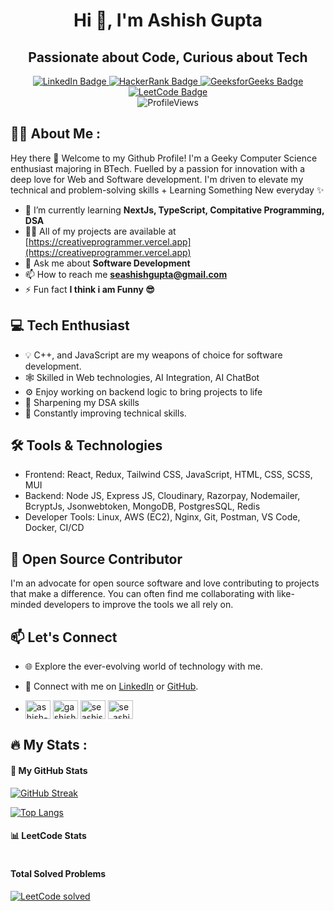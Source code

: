 <div align="center">

# Hi 👋, I'm Ashish Gupta

## Passionate about Code, Curious about Tech

</div>

<div id="header" align="center">
  <div id="badges">
    <a href="https://www.linkedin.com/in/se-ashishgupta">
      <img src="https://img.shields.io/badge/LinkedIn-blue?style=for-the-badge&logo=linkedin&logoColor=white" alt="LinkedIn Badge"/>
    </a>
    <a href="https://www.hackerrank.com/se_ashishgupta">
      <img src="https://img.shields.io/badge/Hackerrank-darkgreen?style=for-the-badge&logo=hackerrank&logoColor=white" alt="HackerRank Badge"/>
    </a>
    <a href="https://auth.geeksforgeeks.org/user/seashishgupta">
      <img src="https://img.shields.io/badge/GeeksforGeeks-green?style=for-the-badge&logo=GeeksforGeeks&logoColor=white" alt="GeeksforGeeks Badge"/>
    </a>
    <a href="https://leetcode.com/se-ashishgupta">
      <img src="https://img.shields.io/badge/Leetcode-yellow?style=for-the-badge&logo=leetcode&logoColor=white" alt="LeetCode Badge"/>
    </a>
  </div>
  <img src="https://komarev.com/ghpvc/?username=se-ashishgupta&style=flat-round&color=red" alt="ProfileViews"/>
</div>

## 👨‍💻 About Me :

Hey there 👋 Welcome to my Github Profile! I'm a Geeky Computer Science enthusiast majoring in BTech. Fuelled by a passion for innovation with a deep love for Web and Software development. I'm driven to elevate my technical and problem-solving skills + Learning Something New everyday ✨

- 🌱 I’m currently learning **NextJs, TypeScript, Compitative Programming, DSA**
- 👨‍💻 All of my projects are available at [https://creativeprogrammer.vercel.app](https://creativeprogrammer.vercel.app)
- 💬 Ask me about **Software Development**
- 📫 How to reach me **seashishgupta@gmail.com**
- ⚡ Fun fact **I think i am Funny 😎**

## 💻 Tech Enthusiast

- 💡 C++, and JavaScript are my weapons of choice for software development.
- 🕸 Skilled in Web technologies, AI Integration, AI ChatBot
- ⚙️ Enjoy working on backend logic to bring projects to life
- 🚀 Sharpening my DSA skills
- 🔧 Constantly improving technical skills.

## 🛠️ Tools & Technologies

- Frontend: React, Redux, Tailwind CSS, JavaScript, HTML, CSS, SCSS, MUI
- Backend: Node JS, Express JS, Cloudinary, Razorpay, Nodemailer, BcryptJs, Jsonwebtoken, MongoDB, PostgresSQL, Redis
- Developer Tools: Linux, AWS (EC2), Nginx, Git, Postman, VS Code, Docker, CI/CD

## 🌟 Open Source Contributor

I'm an advocate for open source software and love contributing to projects that make a difference. You can often find me collaborating with like-minded developers to improve the tools we all rely on.

## 📫 Let's Connect

- 🌐 Explore the ever-evolving world of technology with me.
- 🔗 Connect with me on [LinkedIn](https://www.linkedin.com/in/se-ashishgupta) or [GitHub](https://github.com/se-ashishgupta).
- <p align="left">
  <a href="https://www.linkedin.com/in/se-ashishgupta" target="blank"><img align="center" src="https://raw.githubusercontent.com/rahuldkjain/github-profile-readme-generator/master/src/images/icons/Social/linked-in-alt.svg" alt="ashish-gupta-18a8b7210" height="30" width="40" /></a>
  <a href="https://leetcode.com/se-ashishgupta" target="blank"><img align="center" src="https://cdn.iconscout.com/icon/free/png-256/free-leetcode-3521542-2944960.png" alt="gashish4950" height="30" width="40" /></a>
  <a href="https://twitter.com/seashishgupta" target="blank"><img align="center" src="https://raw.githubusercontent.com/rahuldkjain/github-profile-readme-generator/master/src/images/icons/Social/twitter.svg" alt="seashishgupta" height="30" width="40" /></a>
  <a href="https://instagram.com/se_ashishgupta" target="blank"><img align="center" src="https://raw.githubusercontent.com/rahuldkjain/github-profile-readme-generator/master/src/images/icons/Social/instagram.svg" alt="se_ashishgupta" height="30" width="40" /></a>
  <!-- <a href="https://www.codechef.com/users/ashishgupta02" target="blank"><img align="center" src="https://cdn.jsdelivr.net/npm/simple-icons@3.1.0/icons/codechef.svg" alt="ashishgupta02" height="30" width="40" /></a> -->

  </p>

## :fire: My Stats :

#### 🚀 My GitHub Stats

[![GitHub Streak](https://streak-stats.demolab.com?user=se-ashishgupta&theme=highcontrast&date_format=M%20j%5B%2C%20Y%5D&card_width=500)](https://git.io/streak-stats)

[![Top Langs](https://github-readme-stats.vercel.app/api/top-langs/?username=se-ashishgupta&layout=compact&theme=vision-friendly-dark)](https://github.com/anuraghazra/github-readme-stats)

#### 📊 LeetCode Stats

<div style="display: flex; justify-content: space-between; align-items: center;">
    <div>
        <h4>Total Solved Problems</h4>
        <a href="https://leetcode.com/se-ashishgupta/">
            <img src="https://leetcode-stats-six.vercel.app/api?username=se-ashishgupta&hide=total-submissions&ac_lang=Python" alt="LeetCode solved" />
        </a>
    </div>
</div>
